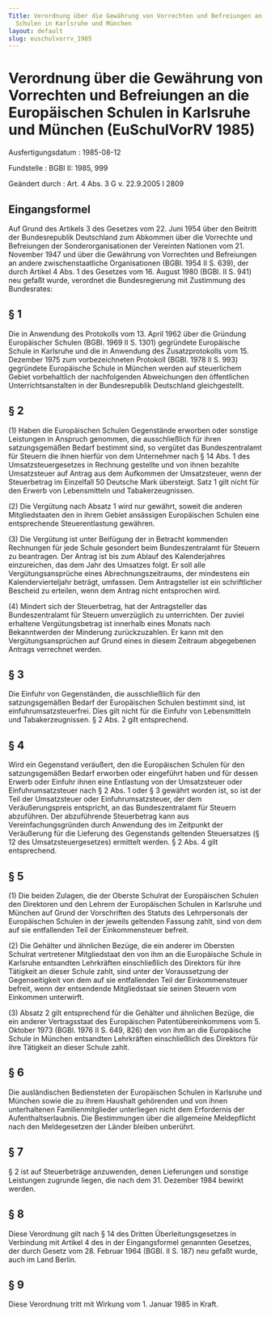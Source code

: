 ```yaml
---
Title: Verordnung über die Gewährung von Vorrechten und Befreiungen an die Europäischen
  Schulen in Karlsruhe und München
layout: default
slug: euschulvorrv_1985
---
```


# Verordnung über die Gewährung von Vorrechten und Befreiungen an die Europäischen Schulen in Karlsruhe und München (EuSchulVorRV 1985)

Ausfertigungsdatum
:   1985-08-12

Fundstelle
:   BGBl II: 1985, 999

Geändert durch
:   Art. 4 Abs. 3 G v. 22.9.2005 I 2809


## Eingangsformel

Auf Grund des Artikels 3 des Gesetzes vom 22. Juni 1954 über den
Beitritt der Bundesrepublik Deutschland zum Abkommen über die
Vorrechte und Befreiungen der Sonderorganisationen der Vereinten
Nationen vom 21. November 1947 und über die Gewährung von Vorrechten
und Befreiungen an andere zwischenstaatliche Organisationen (BGBl.
1954 II S. 639), der durch Artikel 4 Abs. 1 des Gesetzes vom 16.
August 1980 (BGBl. II S. 941) neu gefaßt wurde, verordnet die
Bundesregierung mit Zustimmung des Bundesrates:


## § 1

Die in Anwendung des Protokolls vom 13. April 1962 über die Gründung
Europäischer Schulen (BGBl. 1969 II S. 1301) gegründete Europäische
Schule in Karlsruhe und die in Anwendung des Zusatzprotokolls vom 15.
Dezember 1975 zum vorbezeichneten Protokoll (BGBl. 1978 II S. 993)
gegründete Europäische Schule in München werden auf steuerlichem
Gebiet vorbehaltlich der nachfolgenden Abweichungen den öffentlichen
Unterrichtsanstalten in der Bundesrepublik Deutschland gleichgestellt.


## § 2

(1) Haben die Europäischen Schulen Gegenstände erworben oder sonstige
Leistungen in Anspruch genommen, die ausschließlich für ihren
satzungsgemäßen Bedarf bestimmt sind, so vergütet das Bundeszentralamt
für Steuern die ihnen hierfür von dem Unternehmer nach § 14 Abs. 1 des
Umsatzsteuergesetzes in Rechnung gestellte und von ihnen bezahlte
Umsatzsteuer auf Antrag aus dem Aufkommen der Umsatzsteuer, wenn der
Steuerbetrag im Einzelfall 50 Deutsche Mark übersteigt. Satz 1 gilt
nicht für den Erwerb von Lebensmitteln und Tabakerzeugnissen.

(2) Die Vergütung nach Absatz 1 wird nur gewährt, soweit die anderen
Mitgliedstaaten den in ihrem Gebiet ansässigen Europäischen Schulen
eine entsprechende Steuerentlastung gewähren.

(3) Die Vergütung ist unter Beifügung der in Betracht kommenden
Rechnungen für jede Schule gesondert beim Bundeszentralamt für Steuern
zu beantragen. Der Antrag ist bis zum Ablauf des Kalenderjahres
einzureichen, das dem Jahr des Umsatzes folgt. Er soll alle
Vergütungsansprüche eines Abrechnungszeitraums, der mindestens ein
Kalendervierteljahr beträgt, umfassen. Dem Antragsteller ist ein
schriftlicher Bescheid zu erteilen, wenn dem Antrag nicht entsprochen
wird.

(4) Mindert sich der Steuerbetrag, hat der Antragsteller das
Bundeszentralamt für Steuern unverzüglich zu unterrichten. Der zuviel
erhaltene Vergütungsbetrag ist innerhalb eines Monats nach
Bekanntwerden der Minderung zurückzuzahlen. Er kann mit den
Vergütungsansprüchen auf Grund eines in diesem Zeitraum abgegebenen
Antrags verrechnet werden.


## § 3

Die Einfuhr von Gegenständen, die ausschließlich für den
satzungsgemäßen Bedarf der Europäischen Schulen bestimmt sind, ist
einfuhrumsatzsteuerfrei. Dies gilt nicht für die Einfuhr von
Lebensmitteln und Tabakerzeugnissen. § 2 Abs. 2 gilt entsprechend.


## § 4

Wird ein Gegenstand veräußert, den die Europäischen Schulen für den
satzungsgemäßen Bedarf erworben oder eingeführt haben und für dessen
Erwerb oder Einfuhr ihnen eine Entlastung von der Umsatzsteuer oder
Einfuhrumsatzsteuer nach § 2 Abs. 1 oder § 3 gewährt worden ist, so
ist der Teil der Umsatzsteuer oder Einfuhrumsatzsteuer, der dem
Veräußerungspreis entspricht, an das Bundeszentralamt für Steuern
abzuführen. Der abzuführende Steuerbetrag kann aus
Vereinfachungsgründen durch Anwendung des im Zeitpunkt der Veräußerung
für die Lieferung des Gegenstands geltenden Steuersatzes (§ 12 des
Umsatzsteuergesetzes) ermittelt werden. § 2 Abs. 4 gilt entsprechend.


## § 5

(1) Die beiden Zulagen, die der Oberste Schulrat der Europäischen
Schulen den Direktoren und den Lehrern der Europäischen Schulen in
Karlsruhe und München auf Grund der Vorschriften des Statuts des
Lehrpersonals der Europäischen Schulen in der jeweils geltenden
Fassung zahlt, sind von dem auf sie entfallenden Teil der
Einkommensteuer befreit.

(2) Die Gehälter und ähnlichen Bezüge, die ein anderer im Obersten
Schulrat vertretener Mitgliedstaat den von ihm an die Europäische
Schule in Karlsruhe entsandten Lehrkräften einschließlich des
Direktors für ihre Tätigkeit an dieser Schule zahlt, sind unter der
Voraussetzung der Gegenseitigkeit von dem auf sie entfallenden Teil
der Einkommensteuer befreit, wenn der entsendende Mitgliedstaat sie
seinen Steuern vom Einkommen unterwirft.

(3) Absatz 2 gilt entsprechend für die Gehälter und ähnlichen Bezüge,
die ein anderer Vertragsstaat des Europäischen Patentübereinkommens
vom 5. Oktober 1973 (BGBl. 1976 II S. 649, 826) den von ihm an die
Europäische Schule in München entsandten Lehrkräften einschließlich
des Direktors für ihre Tätigkeit an dieser Schule zahlt.


## § 6

Die ausländischen Bediensteten der Europäischen Schulen in Karlsruhe
und München sowie die zu ihrem Haushalt gehörenden und von ihnen
unterhaltenen Familienmitglieder unterliegen nicht dem Erfordernis der
Aufenthaltserlaubnis. Die Bestimmungen über die allgemeine
Meldepflicht nach den Meldegesetzen der Länder bleiben unberührt.


## § 7

§ 2 ist auf Steuerbeträge anzuwenden, denen Lieferungen und sonstige
Leistungen zugrunde liegen, die nach dem 31. Dezember 1984 bewirkt
werden.


## § 8

Diese Verordnung gilt nach § 14 des Dritten Überleitungsgesetzes in
Verbindung mit Artikel 4 des in der Eingangsformel genannten Gesetzes,
der durch Gesetz vom 28. Februar 1964 (BGBl. II S. 187) neu gefaßt
wurde, auch im Land Berlin.


## § 9

Diese Verordnung tritt mit Wirkung vom 1. Januar 1985 in Kraft.

